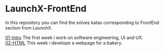 # LaunchX-FrontEnd

In this repository you can find the solves katas corresponding to FrontEnd section from LaunchX.

[01-Intro](https://github.com/MarioMog/LaunchX-FrontEnd/tree/main/01-Intro) The first week i work on software engineering, UI and UX.<br> 
[02-HTML](https://github.com/MarioMog/LaunchX-FrontEnd/tree/main/02-HTML) This week i develope a webpage for a bakery.<br> 
